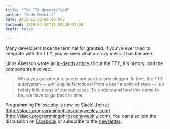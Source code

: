 ```yaml
---
title: "The TTY demystified"
author: "Jade Meskill"
date: 2015-11-22T00:00:00Z
lastmod: 2019-04-26T11:54:30-07:00
draft: false

---
```


Many developers take the terminal for granted. If you&#39;ve ever tried to integrate with the TTY, you&#39;ve seen what a crazy mess it has become.  

Linus Åkesson wrote an [in-depth article](http://www.linusakesson.net/programming/tty/) about the TTY, it&#39;s history, and the components involved.


> 
> What you are about to see is not particularly elegant. In fact, the TTY subsystem — while quite functional from a user&#39;s point of view — is a twisty little mess of special cases. To understand how this came to be, we have to go back in time.
> 


  

Programming Philosophy is now on Slack! Join at [http://slack.programmingphilosophyweekly.com](http://slack.programmingphilosophyweekly.com). You can also join the discussion on [Facebook](https://www.facebook.com/groups/programming.philosophy/permalink/1033403716710014/) or subscribe to the [newsletter](http://tinyletter.com/programmingphilosophy/archive).
